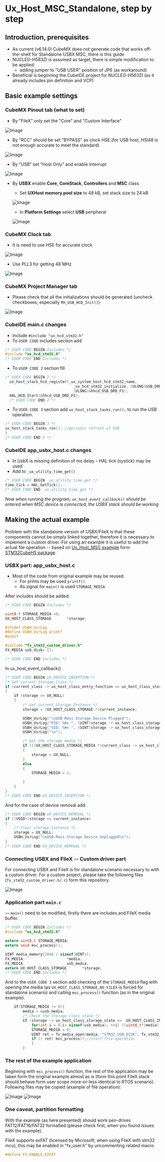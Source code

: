 # Ux_Host_MSC_Standalone, step by step

## Introduction, prerequisites
- As current (v6.14.0) CubeMX does not generate code that works off-the-shelf for Standalone USBX MSC, there is this guide
- NUCLEO-H563ZI is assumed as target, there is simple modification to be applied:
    - adding jumper to "USB USER" position of JP6 (as workaround) 
- Beneficial is beginning the CubeIDE project for NUCLEO-H563ZI (as it already includes pin definition and VCP)

## Basic example settings
### CubeMX Pinout tab (what to set)

- By "FileX" only set the "Core" and "Custom Interface"

![Image](doc-pict/pict1.png "image")
- By "RCC" should be set "BYPASS" as clock HSE (for USB host, HSI48 is not enough accurate to meet the standard)

![Image](doc-pict/pict2.png "image")
- By "USB" set "Host Only" and enable interrupt

![Image](doc-pict/pict3.png "image")
- By **USBX** enable **Core**,  **CoreStack**, **Controllers** and **MSC** class
    - Set **UXHost memory pool size** to 48 kB, set stack size to 24 kB

    ![Image](doc-pict/pict4.png "image")

    - In **Platform Settings** select **USB** peripheral

    ![Image](doc-pict/pict5.png "image")

### CubeMX Clock tab
- It is need to use HSE for accurate clock

![Image](doc-pict/pict6.png "image")

- Use PLL3 for getting 48 MHz

![Image](doc-pict/pict7.png "image")


### CubeMX Project Manager tab
- Please check that all the initializations should be generated (uncheck checkboxes, especially `MX_USB_HCD_Init()`)

![Image](doc-pict/pict11.png "image 11")

### CubeIDE main.c changes
- Include `#include "ux_hcd_stm32.h"`
- To `USER CODE` includes section add
```C
/* USER CODE BEGIN Includes */
#include "ux_hcd_stm32.h"
/* USER CODE END Includes */
```

- To `USER CODE 2` section fill
```C
/* USER CODE BEGIN 2 */
  ux_host_stack_hcd_register(_ux_system_host_hcd_stm32_name,
                               _ux_hcd_stm32_initialize, (ULONG)USB_DRD_FS,
                               (ULONG)&hhcd_USB_DRD_FS);
  HAL_HCD_Start(&hhcd_USB_DRD_FS);
  /* USER CODE END 2 */
```
- To `USER CODE 3` section add `ux_host_stack_tasks_run();` to run the USB operation.
```C
/* USER CODE BEGIN 3 */
ux_host_stack_tasks_run(); //periodic refresh of USB
}
/* USER CODE END 3 */
```

### CubeIDE app_usbx_host.c changes
- In UsbX is missing definition of ms delay – HAL tick (systick) may be used
- Add to `_ux_utility_time_get()` 
```C
/* USER CODE BEGIN _ux_utility_time_get */
time_tick = HAL_GetTick();
/* USER CODE END _ux_utility_time_get */
```

*Now when running the program, `ux_host_event_callback()` should be entered when MSC device is connected, the USBX stack should be working*

## Making the actual example

Problem with the standalone version of USBX/FileX is that these components cannot be simply linked together, therefore it is necessary to implement a custom driver. For using an example it is useful to add the actual file operation -- based on [Ux_Host_MSC example](https://github.com/STMicroelectronics/STM32CubeH5/tree/main/Projects/STM32H573I-DK/Applications/USBX/Ux_Host_MSC) form [STM32CubeH5 package](https://www.st.com/en/embedded-software/stm32cubeh5.html).

### USBX part: app_usbx_host.c
- Most of the code from original example may be reused
    - For prints may be used `printf()`
    - As signal for `main()` is used `STORAGE_MEDIA`

After includes should be added:
```C
/* USER CODE BEGIN Includes */

uint8_t STORAGE_MEDIA =0;
UX_HOST_CLASS_STORAGE       *storage;

#ifndef USBH_UsrLog
#define USBH_UsrLog printf
#endif

#include "fx_stm32_custom_driver.h"
FX_MEDIA usb_disk= {};

/* USER CODE END Includes */
```

In ux_host_event_callback()



```C
/* USER CODE BEGIN UX_DEVICE_INSERTION */
/* Get current Storage Class */
if (current_class -> ux_host_class_entry_function == ux_host_class_storage_entry)
{
    if (storage == UX_NULL)
    {
        /* Get current Storage Instance */
        storage = (UX_HOST_CLASS_STORAGE *)current_instance;

        USBH_UsrLog("\nUSB Mass Storage Device Plugged");
        USBH_UsrLog("PID: %#x ", (UINT)storage -> ux_host_class_storage_device -> ux_device_descriptor.idProduct);
        USBH_UsrLog("VID: %#x ", (UINT)storage -> ux_host_class_storage_device -> ux_device_descriptor.idVendor);
        USBH_UsrLog("\n");

        /* Get the storage media */
        if (((UX_HOST_CLASS_STORAGE_MEDIA *)current_class -> ux_host_class_media) -> ux_host_class_storage_media_lun != 0)
        {
            storage = UX_NULL;
        }
        else
        {
            STORAGE_MEDIA = 1;

        }
    }
}
/* USER CODE END UX_DEVICE_INSERTION */
```

And for the case of device removal add:
```C
/* USER CODE BEGIN UX_DEVICE_REMOVAL */
if ((VOID*)storage == current_instance)
{
    /* Clear storage instance */
    storage = UX_NULL;
    USBH_UsrLog("\nUSB Mass Storage Device Unplugged\n");
}
/* USER CODE END UX_DEVICE_REMOVAL */
```

### Connecting USBX and FileX -- Custom driver part
For connecting USBX and FileX is for standalone scenario necessary to with a custom driver. For a custom project, please take the following files (`fx_stm32_custom_driver.h/.c`) form this repository.

![Image](doc-pict/pict14.png "image")

### Application part `main.c`
-– `main()` need to be modified, firstly there are includes and FileX media buffer. 
``` C
/* USER CODE BEGIN Includes */
#include "ux_hcd_stm32.h"

extern uint8_t STORAGE_MEDIA;
extern void msc_process();

UINT media_memory[2048 / sizeof(UINT)];
FX_MEDIA                    *media;
FX_MEDIA                    usb_media;
extern UX_HOST_CLASS_STORAGE       *storage;
/* USER CODE END Includes */
```

And to the `USER CODE 3` section add checking of the `STORAGE_MEDIA` flag with opening the media (as `UX_HOST_CLASS_STORAGE_NO_FILEX` is forced for standalone scenario) and calling `msc_process()` function (as in the original example).

``` C
    if(STORAGE_MEDIA != 0){
	 	media = &usb_media;
	 	/* Check the storage class state */
	  	if (storage -> ux_host_class_storage_state ==  UX_HOST_CLASS_INSTANCE_LIVE){
	  		for(int i = 0;i< sizeof(usb_media); ++i) ((uint8_t*)media)[i]=0;//delete usb_media
	  		STORAGE_MEDIA = 0;
	  		UINT ret = fx_media_open(media, "STM32_USB_DISK", fx_stm32_custom_driver, (VOID *) media->fx_media_driver_info, (VOID *) media_memory, sizeof(media_memory));
	  		if (! ret) msc_process();//start file operation
	  		}
	  	} 
```

### The rest of the example application

Beginning with `msc_process()` function, the rest of the application may be taken form the original example almost as is (form this point FileX stack should behave form user scope more-or-less identical to RTOS scenario). Following files may be copied (example of file operation):

![Image](doc-pict/pict16.png "image") ![Image](doc-pict/pict15.png "image")

### One caveat, partition formatting
With the example (as here presented) should work pen-drives FAT12/FAT16/FAT32 formatted (please check first, when you found issues with the example).

FileX supports exFAT (licensed by Microsoft; when using FileX with stm32 mcu), this may be enabled in "fx_user.h" by uncommenting related macro

```C
#define FX_ENABLE_EXFAT
```
